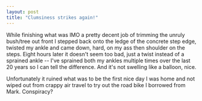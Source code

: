 ```yaml
---
layout: post
title: "Clumsiness strikes again!"
---
```




<p>While finishing what was IMO a pretty decent job of trimming the unruly bush/tree out front I stepped back onto the ledge of the concrete step edge, twisted my ankle and came down, hard, on my ass then shoulder on the steps. Eight hours later it doesn't seem too bad, just a twist instead of a sprained ankle -- I've sprained both my ankles multiple times over the last 20 years so I can tell the difference. And it's not swelling like a balloon, nice.</p>

<p>Unfortunately it ruined what was to be the first nice day I was home and not wiped out from crappy air travel to try out the road bike I borrowed from Mark. Conspiracy?</p>


